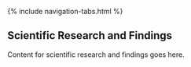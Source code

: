 <link rel="stylesheet" type="text/css" href="styles.css">

{% include navigation-tabs.html %} <!-- Include the shared navigation tabs -->

<section class="default-text-format">
  <h2>Scientific Research and Findings</h2>
  <p>Content for scientific research and findings goes here.</p>
</section>
